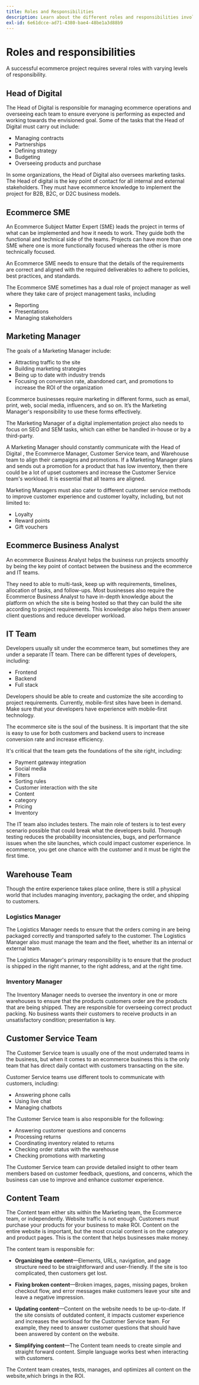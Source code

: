 ```yaml
---
title: Roles and Responsibilities
description: Learn about the different roles and responsibilities involved in a successful ecommerce project.
exl-id: 6e61dcce-ad71-4380-bae4-48be1a3d88b9
---
```

# Roles and responsibilities

A successful ecommerce project requires several roles with varying levels of responsibility.

## Head of Digital

The Head of Digital is responsible for managing ecommerce operations and overseeing each team to ensure everyone is performing as expected and working towards the envisioned goal. Some of the tasks that the Head of Digital must carry out include:

- Managing contracts
- Partnerships
- Defining strategy
- Budgeting
- Overseeing products and purchase

In some organizations, the Head of Digital also oversees marketing tasks. The Head of digital is the key point of contact for all internal and external stakeholders. They must have ecommerce knowledge to implement the project for B2B, B2C, or D2C business models.

## Ecommerce SME

An Ecommerce Subject Matter Expert (SME) leads the project in terms of what can be implemented and how it needs to work. They guide both the functional and technical side of the teams. Projects can have more than one SME where one is more functionally focused whereas the other is more technically focused.

An Ecommerce SME needs to ensure that the details of the requirements are correct and aligned with the required deliverables to adhere to policies, best practices, and standards.

The Ecommerce SME sometimes has a dual role of project manager as well where they take care of project management tasks, including

- Reporting
- Presentations
- Managing stakeholders

## Marketing Manager

The goals of a Marketing Manager include:

- Attracting traffic to the site
- Building marketing strategies
- Being up to date with industry trends
- Focusing on conversion rate, abandoned cart, and promotions to increase the ROI of the organization

Ecommerce businesses require marketing in different forms, such as email, print, web, social media, influencers, and so on. It’s the Marketing Manager's responsibility to use these forms effectively.

The Marketing Manager of a digital implementation project also needs to focus on SEO and SEM tasks, which can either be handled in-house or by a third-party. 

A Marketing Manager should constantly communicate with the Head of Digital , the Ecommerce Manager, Customer Service team, and Warehouse team to align their campaigns and promotions. If a Marketing Manager plans and sends out a promotion for a product that has low inventory, then there could be a lot of upset customers and increase the Customer Service team's workload. It is essential that all teams are aligned.

Marketing Managers must also cater to different customer service methods to improve customer experience and customer loyalty, including, but not limited to:

- Loyalty
- Reward points
- Gift vouchers

## Ecommerce Business Analyst

An ecommerce Business Analyst helps the business run projects smoothly by being the key point of contact between the business and the ecommerce and IT teams. 

They need to able to multi-task, keep up with requirements, timelines, allocation of tasks, and follow-ups. Most businesses also require the Ecommerce Business Analyst to have in-depth knowledge about the platform on which the site is being hosted so that they can build the site according to project requirements. This knowledge also helps them answer client questions and reduce developer workload.

## IT Team

Developers usually sit under the ecommerce team, but sometimes they are under a separate IT team. There can be different types of developers, including:

- Frontend
- Backend
- Full stack

Developers should be able to create and customize the site according to project requirements. Currently, mobile-first sites have been in demand. Make sure that your developers have experience with mobile-first technology.

The ecommerce site is the soul of the business. It is important that the site is easy to use for both customers and backend users to increase conversion rate and increase efficiency.

It's critical that the team gets the foundations of the site right, including:

- Payment gateway integration
- Social media
- Filters
- Sorting rules
- Customer interaction with the site
- Content
- category
- Pricing
- Inventory

The IT team also includes testers. The main role of testers is to test every scenario possible that could break what the developers build. Thorough testing reduces the probability inconsistencies, bugs, and performance issues when the site launches, which could impact customer experience. In ecommerce, you get one chance with the customer and it must be right the first time.

## Warehouse Team

Though the entire experience takes place online, there is still a physical world that includes managing inventory, packaging the order, and shipping to customers.

### Logistics Manager

The Logistics Manager needs to ensure that the orders coming in are being packaged correctly and transported safely to the customer. The Logistics Manager also must manage the team and the fleet, whether its an internal or external team.

The Logistics Manager's primary responsibility is to ensure that the product is shipped in the right manner, to the right address, and at the right time.

### Inventory Manager

The Inventory Manager needs to oversee the inventory in one or more warehouses to ensure that the products customers order are the products that are being shipped. They are responsible for overseeing correct product packing. No business wants their customers to receive products in an unsatisfactory condition; presentation is key.

## Customer Service Team

The Customer Service team is usually one of the most underrated teams in the business, but when it comes to an ecommerce business this is the only team that has direct daily contact with customers transacting on the site.

Customer Service teams use different tools to communicate with customers, including:

- Answering phone calls
- Using live chat
- Managing chatbots

The Customer Service team is also responsible for the following:

- Answering customer questions and concerns
- Processing returns
- Coordinating inventory related to returns
- Checking order status with the warehouse
- Checking promotions with marketing

The Customer Service team can provide detailed insight to other team members based on customer feedback, questions, and concerns, which the business can use to improve and enhance customer experience.

## Content Team

The Content team either sits within the Marketing team, the Ecommerce team, or independently. Website traffic is not enough. Customers must purchase your products for your business to make ROI. Content on the entire website is important, but the most crucial content is on the category and product pages. This is the content that helps businesses make money. 

The content team is responsible for:

- **Organizing the content**—Elements, URLs, navigation, and page structure need to be straightforward and user-friendly. If the site is too complicated, then customers get lost.

- **Fixing broken content**—Broken images, pages, missing pages, broken checkout flow, and error messages make customers leave your site and leave a negative impression.

- **Updating content**—Content on the website needs to be up-to-date. If the site consists of outdated content, it impacts customer experience and increases the workload for the Customer Service team. For example, they need to answer customer questions that should have been answered by content on the website.

- **Simplifying content**—The Content team needs to create simple and straight forward content. Simple language works best when interacting with customers.

The Content team creates, tests, manages, and optimizes all content on the website,which brings in the ROI.
